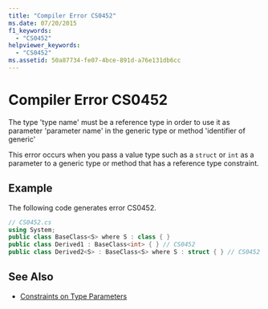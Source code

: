 ```yaml
---
title: "Compiler Error CS0452"
ms.date: 07/20/2015
f1_keywords: 
  - "CS0452"
helpviewer_keywords: 
  - "CS0452"
ms.assetid: 50a87734-fe07-4bce-891d-a76e131db6cc
---
```

# Compiler Error CS0452
The type 'type name' must be a reference type in order to use it as parameter 'parameter name' in the generic type or method 'identifier of generic'  
  
 This error occurs when you pass a value type such as a `struct` or `int` as a parameter to a generic type or method that has a reference type constraint.  
  
## Example  
 The following code generates error CS0452.  
  
```csharp  
// CS0452.cs  
using System;  
public class BaseClass<S> where S : class { }  
public class Derived1 : BaseClass<int> { } // CS0452  
public class Derived2<S> : BaseClass<S> where S : struct { } // CS0452  
```  
  
## See Also

- [Constraints on Type Parameters](../../csharp/programming-guide/generics/constraints-on-type-parameters.md)
